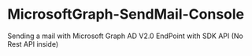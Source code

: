 # MicrosoftGraph-SendMail-Console
Sending a mail with Microsoft Graph AD V2.0 EndPoint with SDK API (No Rest API inside)
